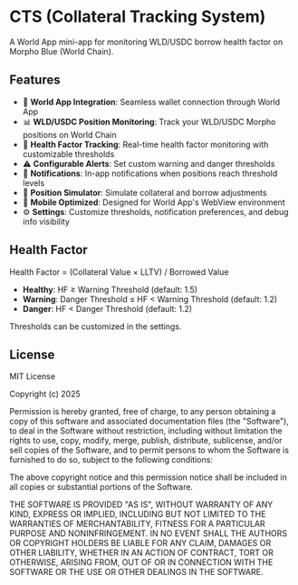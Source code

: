 # CTS (Collateral Tracking System)

A World App mini-app for monitoring WLD/USDC borrow health factor on Morpho Blue (World Chain).

## Features

- 🔗 **World App Integration**: Seamless wallet connection through World App
- 📊 **WLD/USDC Position Monitoring**: Track your WLD/USDC Morpho positions on World Chain
- 🏥 **Health Factor Tracking**: Real-time health factor monitoring with customizable thresholds
- ⚠️ **Configurable Alerts**: Set custom warning and danger thresholds
- 🔔 **Notifications**: In-app notifications when positions reach threshold levels
- 🧮 **Position Simulator**: Simulate collateral and borrow adjustments
- 📱 **Mobile Optimized**: Designed for World App's WebView environment
- ⚙️ **Settings**: Customize thresholds, notification preferences, and debug info visibility

## Health Factor

Health Factor = (Collateral Value × LLTV) / Borrowed Value

- **Healthy**: HF ≥ Warning Threshold (default: 1.5)
- **Warning**: Danger Threshold ≤ HF < Warning Threshold (default: 1.2)
- **Danger**: HF < Danger Threshold (default: 1.2)

Thresholds can be customized in the settings.

## License

MIT License

Copyright (c) 2025

Permission is hereby granted, free of charge, to any person obtaining a copy
of this software and associated documentation files (the "Software"), to deal
in the Software without restriction, including without limitation the rights
to use, copy, modify, merge, publish, distribute, sublicense, and/or sell
copies of the Software, and to permit persons to whom the Software is
furnished to do so, subject to the following conditions:

The above copyright notice and this permission notice shall be included in all
copies or substantial portions of the Software.

THE SOFTWARE IS PROVIDED "AS IS", WITHOUT WARRANTY OF ANY KIND, EXPRESS OR
IMPLIED, INCLUDING BUT NOT LIMITED TO THE WARRANTIES OF MERCHANTABILITY,
FITNESS FOR A PARTICULAR PURPOSE AND NONINFRINGEMENT. IN NO EVENT SHALL THE
AUTHORS OR COPYRIGHT HOLDERS BE LIABLE FOR ANY CLAIM, DAMAGES OR OTHER
LIABILITY, WHETHER IN AN ACTION OF CONTRACT, TORT OR OTHERWISE, ARISING FROM,
OUT OF OR IN CONNECTION WITH THE SOFTWARE OR THE USE OR OTHER DEALINGS IN THE
SOFTWARE.
